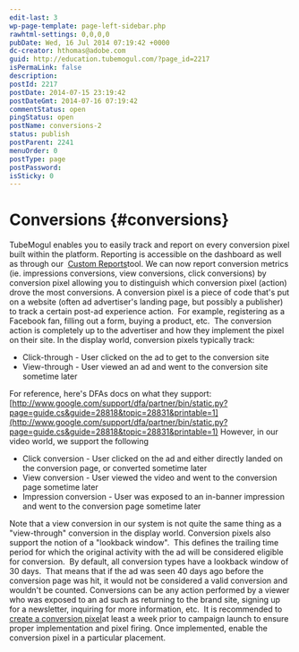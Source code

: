 ```yaml
---
edit-last: 3
wp-page-template: page-left-sidebar.php
rawhtml-settings: 0,0,0,0
pubDate: Wed, 16 Jul 2014 07:19:42 +0000
dc-creator: hthomas@adobe.com
guid: http://education.tubemogul.com/?page_id=2217
isPermaLink: false
description: 
postId: 2217
postDate: 2014-07-15 23:19:42
postDateGmt: 2014-07-16 07:19:42
commentStatus: open
pingStatus: open
postName: conversions-2
status: publish
postParent: 2241
menuOrder: 0
postType: page
postPassword: 
isSticky: 0
---
```


# Conversions {#conversions}

TubeMogul enables you to easily track and report on every conversion pixel built within the platform. Reporting is accessible on the dashboard as well as through our&nbsp; [Custom Reports](/user-guide/measurement/campaign-reporting/custom-reports/)tool. We can now report conversion metrics (ie. impressions conversions, view conversions, click conversions) by conversion pixel allowing you to distinguish which conversion pixel (action) drove the most conversions. A conversion pixel is a piece of code that's put on a website (often ad advertiser's landing page, but possibly a publisher) to track a certain post-ad experience action.&nbsp;&nbsp;For example, registering as a Facebook fan, filling out a form, buying a product, etc.&nbsp;&nbsp;The conversion action is completely up to the advertiser and how they implement the pixel on their site. In the display world, conversion pixels typically track:

* Click-through - User clicked on the ad to get to the conversion site
* View-through - User viewed an ad and went to the conversion site sometime later

For reference, here's DFAs docs on what they support:&nbsp; [http://www.google.com/support/dfa/partner/bin/static.py?page=guide.cs&guide=28818&topic=28831&printable=1](http://www.google.com/support/dfa/partner/bin/static.py?page=guide.cs&guide=28818&topic=28831&printable=1) However, in our video world, we support the following

* Click conversion - User clicked on the ad and either directly landed on the conversion page, or converted sometime later
* View conversion - User viewed the video and went to the conversion page sometime later
* Impression conversion - User was exposed to an in-banner impression and went to the conversion page sometime later

Note that a view conversion in our system is not quite the same thing as a "view-through" conversion in the display world. Conversion pixels also support the notion of a "lookback window". &nbsp;This defines the trailing time period for which the original activity with the ad will be considered eligible for conversion. &nbsp;By default, all conversion types have a lookback window of 30 days. &nbsp;That means that if the ad was seen 40 days ago before the conversion page was hit, it would not be considered a valid conversion and wouldn't be counted. Conversions can be any action performed by a viewer who was exposed to an ad such as returning to the brand site, signing up for a newsletter, inquiring for more information, etc.&nbsp;&nbsp;It is recommended to&nbsp; [create a conversion pixel](../user-guide/execution/placement-setup/conversions/conversion-pixel-setup/user-guideexecutionplacement-setupconversionsconversion-pixel-setup.md)at least a week prior to campaign launch to ensure proper implementation and pixel firing. Once implemented, enable the conversion pixel in a particular placement. **&nbsp;** 